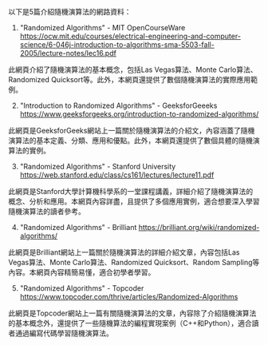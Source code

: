 

以下是5篇介紹隨機演算法的網路資料：

1. "Randomized Algorithms" - MIT OpenCourseWare
https://ocw.mit.edu/courses/electrical-engineering-and-computer-science/6-046j-introduction-to-algorithms-sma-5503-fall-2005/lecture-notes/lec16.pdf

此網頁介紹了隨機演算法的基本概念，包括Las Vegas算法、Monte Carlo算法、Randomized Quicksort等。此外，本網頁還提供了數個隨機演算法的實際應用範例。

2. "Introduction to Randomized Algorithms" - GeeksforGeeeks
https://www.geeksforgeeks.org/introduction-to-randomized-algorithms/

此網頁是GeeksforGeeks網站上一篇關於隨機演算法的介紹文，內容涵蓋了隨機演算法的基本定義、分類、應用和優點。此外，本網頁還提供了數個具體的隨機演算法的實例。

3. "Randomized Algorithms" - Stanford University
https://web.stanford.edu/class/cs161/lectures/lecture11.pdf

此網頁是Stanford大學計算機科學系的一堂課程講義，詳細介紹了隨機演算法的概念、分析和應用。本網頁內容詳盡，且提供了多個應用實例，適合想要深入學習隨機演算法的讀者參考。

4. "Randomized Algorithms" - Brilliant
https://brilliant.org/wiki/randomized-algorithms/

此網頁是Brilliant網站上一篇關於隨機演算法的詳細介紹文章，內容包括Las Vegas算法、Monte Carlo算法、Randomized Quicksort、Random Sampling等內容。本網頁內容精簡易懂，適合初學者學習。

5. "Randomized Algorithms" - Topcoder
https://www.topcoder.com/thrive/articles/Randomized-Algorithms

此網頁是Topcoder網站上一篇有關隨機演算法的文章，內容除了介紹隨機演算法的基本概念外，還提供了一些隨機算法的編程實現案例（C++和Python），適合讀者通過編寫代碼學習隨機演算法。